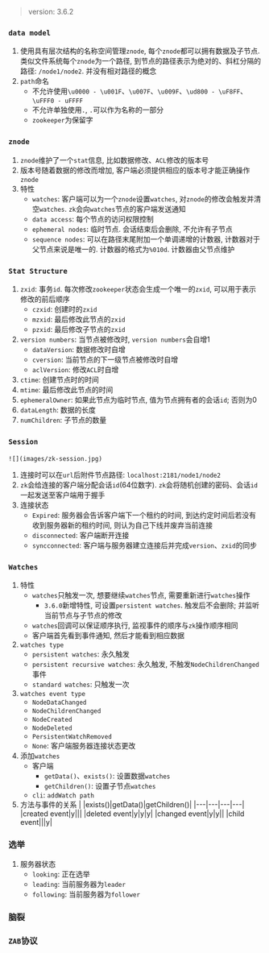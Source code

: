 > version: 3.6.2

### `data model`
1. 使用具有层次结构的名称空间管理`znode`, 每个`znode`都可以拥有数据及子节点. 类似文件系统每个`znode`为一个路径, 到节点的路径表示为绝对的、斜杠分隔的路径: `/node1/node2`. 并没有相对路径的概念
2. `path`命名
   * 不允许使用`\u0000 - \u001F`、`\u007F`、`\u009F`、`\ud800 - \uF8FF`、`\uFFF0 - uFFFF`
   * 不允许单独使用`.`, `.`可以作为名称的一部分
   * `zookeeper`为保留字
### `znode`
1. `znode`维护了一个`stat`信息, 比如数据修改、`ACL`修改的版本号
2. 版本号随着数据的修改而增加, 客户端必须提供相应的版本号才能正确操作`znode`
3. 特性
   * `watches`: 客户端可以为一个`znode`设置`watches`, 对`znode`的修改会触发并清空`watches`. `zk`会向`watches`节点的客户端发送通知
   * `data access`: 每个节点的访问权限控制
   * `ephemeral nodes`: 临时节点. 会话结束后会删除, 不允许有子节点
   * `sequence nodes`: 可以在路径末尾附加一个单调递增的计数器, 计数器对于父节点来说是唯一的. 计数器的格式为`%010d`. 计数器由父节点维护
### `Stat Structure`
1. `zxid`: 事务`id`. 每次修改`zookeeper`状态会生成一个唯一的`zxid`, 可以用于表示修改的前后顺序
   * `czxid`: 创建时的`zxid`
   * `mzxid`: 最后修改此节点的`zxid`
   * `pzxid`: 最后修改子节点的`zxid`
2. `version numbers`: 当节点被修改时, `version numbers`会自增1
   * `dataVersion`: 数据修改时自增
   * `cversion`: 当前节点的下一级节点被修改时自增
   * `aclVersion`: 修改`ACL`时自增
3. `ctime`: 创建节点时的时间
4. `mtime`: 最后修改此节点的时间
5. `ephemeralOwner`: 如果此节点为临时节点, 值为节点拥有者的会话`id`; 否则为0
6. `dataLength`: 数据的长度
7. `numChildren`: 子节点的数量
### `Session`
    ![](images/zk-session.jpg)
1. 连接时可以在`url`后附件节点路径: `localhost:2181/node1/node2`
2. `zk`会给连接的客户端分配会话`id`(64位数字). `zk`会将随机创建的密码、会话`id`一起发送至客户端用于握手
3. 连接状态
   * `Expired`: 服务器会告诉客户端下一个租约的时间, 到达约定时间后若没有收到服务器新的租约时间, 则认为自己下线并废弃当前连接
   * `disconnected`: 客户端断开连接
   * `syncconnected`: 客户端与服务器建立连接后并完成`version`、`zxid`的同步
### `Watches`
1. 特性
   * `watches`只触发一次, 想要继续`watches`节点, 需要重新进行`watches`操作
     * `3.6.0`新增特性, 可设置`persistent watches`. 触发后不会删除; 并监听当前节点与子节点的修改
   * `watches`回调可以保证顺序执行, 监视事件的顺序与`zk`操作顺序相同
   * 客户端首先看到事件通知, 然后才能看到相应数据
2. `watches type`
   * `persistent watches`: 永久触发
   * `persistent recursive watches`: 永久触发, 不触发`NodeChildrenChanged`事件
   * `standard watches`: 只触发一次
3. `watches event type`
   * `NodeDataChanged`
   * `NodeChildrenChanged`
   * `NodeCreated`
   * `NodeDeleted`
   * `PersistentWatchRemoved`
   * `None`: 客户端服务器连接状态更改
4. 添加`watches`
   * 客户端 
     * `getData()`、`exists()`: 设置数据`watches`
     * `getChildren()`: 设置子节点`watches`
   * `cli`: `addWatch path`
5. 方法与事件的关系
    | |exists()|getData()|getChildren()|
    |---|---|---|---|
    |created event|y|||
    |deleted event|y|y|y|
    |changed event|y|y||
    |child event|||y|
### 选举
1. 服务器状态
   * `looking`: 正在选举
   * `leading`: 当前服务器为`leader`
   * `following`: 当前服务器为`follower`
### 脑裂
### `ZAB`协议